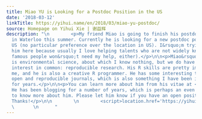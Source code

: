 ```yaml
---
title: Miao YU is Looking for a Postdoc Position in the US
date: '2018-03-12'
linkTitle: https://yihui.name/en/2018/03/miao-yu-postdoc/
source: Homepage on Yihui Xie | 谢益辉
description: "\n        <p>My friend Miao is going to finish his postdoctoral research
  in Waterloo this summer. Currently he is looking for a new postdoc position in the
  US (no particular preference over the location in US). I&rsquo;m trying to help
  him here because usually I love helping talents who are not widely known (of course,
  famous people won&rsquo;t need my help, either).</p>\n\n<p>Miao&rsquo;s background
  is environmental science, about which I know nothing, but we do have one strong
  interest in common: reproducible research. His R skills are pretty impressive to
  me, and he is also a creative R programmer. He has some interesting thoughts on
  open and reproducible journals, which is also something I have been interested in
  for years.</p>\n\n<p>You can learn more about him from his vitae at <a href=\"https://yufree.cn/en/vitae/\">https://yufree.cn/en/vitae/</a>.
  He has been blogging for a number of years, which is perhaps an even better way
  to know more about him. Please let him know if you have an open position this summer.
  Thanks!</p>\n\n        \n        <script>location.href='https://yihui.name/en/2018/03/miao-yu-postdoc/';</script>\n
  \       \n      "
---
```


